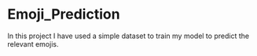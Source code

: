 # Emoji_Prediction

In this project I have used a simple dataset to train my model to predict the relevant emojis. 
